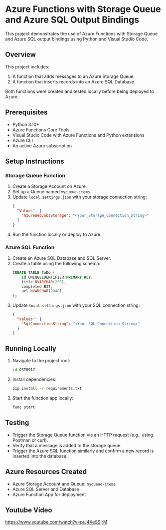 
# Azure Functions with Storage Queue and Azure SQL Output Bindings

This project demonstrates the use of Azure Functions with Storage Queue and Azure SQL output bindings using Python and Visual Studio Code.

## Overview

This project includes:
1. A function that adds messages to an Azure Storage Queue.
2. A function that inserts records into an Azure SQL Database.

Both functions were created and tested locally before being deployed to Azure.

## Prerequisites

- Python 3.10+
- Azure Functions Core Tools
- Visual Studio Code with Azure Functions and Python extensions
- Azure CLI
- An active Azure subscription

## Setup Instructions

### Storage Queue Function

1. Create a Storage Account on Azure.
2. Set up a Queue named `myqueue-items`.
3. Update `local.settings.json` with your storage connection string:
   ```json
   {
     "Values": {
       "AzureWebJobsStorage": "<Your_Storage_Connection_String>"
     }
   }
   ```
4. Run the function locally or deploy to Azure.

### Azure SQL Function

1. Create an Azure SQL Database and SQL Server.
2. Create a table using the following schema:
   ```sql
   CREATE TABLE ToDo (
       Id UNIQUEIDENTIFIER PRIMARY KEY,
       title NVARCHAR(255),
       completed BIT,
       url NVARCHAR(2048)
   );
   ```
3. Update `local.settings.json` with your SQL connection string:
   ```json
   {
     "Values": {
       "SqlConnectionString": "<Your_SQL_Connection_String>"
     }
   }
   ```

## Running Locally

1. Navigate to the project root:
   ```bash
   cd CST8917
   ```
2. Install dependencies:
   ```bash
   pip install -r requirements.txt
   ```
3. Start the function app locally:
   ```bash
   func start
   ```

## Testing

- Trigger the Storage Queue function via an HTTP request (e.g., using Postman or curl).
- Verify that a message is added to the storage queue.
- Trigger the Azure SQL function similarly and confirm a new record is inserted into the database.

## Azure Resources Created

- Azure Storage Account and Queue: `myqueue-items`
- Azure SQL Server and Database
- Azure Function App for deployment

## Youtube Video

https://www.youtube.com/watch?v=prJ4XeSSjrM
